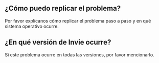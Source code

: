 ## ¿Cómo puedo replicar el problema?
Por favor explícanos cómo replicar el problema paso a paso y en qué sistema operativo ocurre.
## ¿En qué versión de Invie ocurre?
Si este problema ocurre en todas las versiones, por favor mencionarlo.
